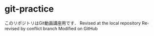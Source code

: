 # git-practice
このリポジトリはGit動画講座用です．
Revised at the local repository
Re-revised by conflict branch
Modified on GitHub
